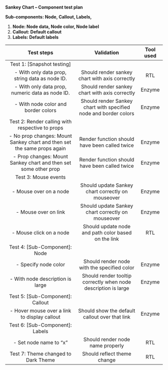**Sankey Chart – Component test plan**

**Sub-components: Node, Callout, Labels,**

1. **Node: Node data, Node color, Node label**
1. **Callout: Default callout**
1. **Labels: Default labels**

|                             **Test steps**                              |                          **Validation**                          | **Tool used** |
| :---------------------------------------------------------------------: | :--------------------------------------------------------------: | :-----------: |
|                       Test 1: [Snapshot testing]                        |                                                                  |               |
|             - With only data prop, string data as node ID.              |          Should render sankey chart with axis correctly          |      RTL      |
|             - With only data prop, numeric data as node ID.             |          Should render sankey chart with axis correctly          |    Enzyme     |
|                   - With node color and border colors                   | Should render Sankey chart with specified node and border colors |    Enzyme     |
|             Test 2: Render calling with respective to props             |                                                                  |               |
| - No prop changes: Mount Sankey chart and then set the same props again |          Render function should have been called twice           |    Enzyme     |
|     - Prop changes: Mount Sankey chart and then set some other prop     |          Render function should have been called twice           |    Enzyme     |
|                          Test 3: Mouse events                           |                                                                  |               |
|                         - Mouse over on a node                          |        Should update Sankey chart correctly on mouseover         |    Enzyme     |
|                          - Mouse over on link                           |        Should update Sankey chart correctly on mouseover         |    Enzyme     |
|                         - Mouse click on a node                         |       Should update node and path color based on the link        |      RTL      |
|                      Test 4: [Sub-Component]: Node                      |                                                                  |               |
|                          - Specify node color                           |           Should render node with the specified color            |    Enzyme     |
|                    - With node description is large                     |  Should render tooltip correctly when node description is large  |    Enzyme     |
|                    Test 5: [Sub-Component]: Callout                     |                                                                  |               |
|              - Hover mouse over a link to display callout               |          Should show the default callout over that link          |    Enzyme     |
|                     Test 6: [Sub-Component]: Labels                     |                                                                  |               |
|                         - Set node name to “x”                          |                 Should render node name properly                 |      RTL      |
|                   Test 7: Theme changed to Dark Theme                   |                   Should reflect theme change                    |      RTL      |
